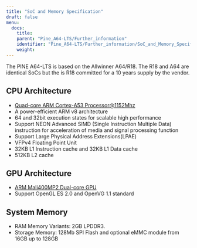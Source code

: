 ```yaml
---
title: "SoC and Memory Specification"
draft: false
menu:
  docs:
    title:
    parent: "Pine_A64-LTS/Further_information"
    identifier: "Pine_A64-LTS/Further_information/SoC_and_Memory_Specification"
    weight: 
---
```


The PINE A64-LTS is based on the Allwinner A64/R18. The R18 and A64 are identical SoCs but the is R18 committed for a 10 years supply by the vendor.

## CPU Architecture

* [Quad-core ARM Cortex-A53 Processor@1152Mhz](https://www.arm.com/products/processors/cortex-a/cortex-a53-processor.php)
* A power-efficient ARM v8 architecture
* 64 and 32bit execution states for scalable high performance
* Support NEON Advanced SIMD (Single Instruction Multiple Data) instruction for acceleration of media and signal processing function
* Support Large Physical Address Extensions(LPAE)
* VFPv4 Floating Point Unit
* 32KB L1 Instruction cache and 32KB L1 Data cache
* 512KB L2 cache

## GPU Architecture

* [ARM Mali400MP2 Dual-core GPU](https://www.arm.com/products/multimedia/mali-gpu/ultra-low-power/mali-400.php)
* Support OpenGL ES 2.0 and OpenVG 1.1 standard

## System Memory

* RAM Memory Variants: 2GB LPDDR3.
* Storage Memory: 128Mb SPI Flash and optional eMMC module from 16GB up to 128GB
